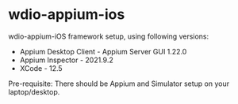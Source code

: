 # wdio-appium-ios
wdio-appium-iOS framework setup, using following versions:
 - Appium Desktop Client - Appium Server GUI 1.22.0
 - Appium Inspector - 2021.9.2
 - XCode - 12.5

Pre-requisite:
There should be Appium and Simulator setup on your laptop/desktop.

